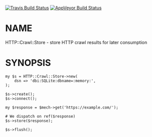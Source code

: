 
[![Travis Build Status](https://travis-ci.org/Corion/HTTP-Crawl-Store.svg?branch=master)](https://travis-ci.org/Corion/HTTP-Crawl-Store)
[![AppVeyor Build Status](https://ci.appveyor.com/api/projects/status/github/Corion/HTTP-Crawl-Store?branch=master&svg=true)](https://ci.appveyor.com/project/Corion/HTTP-Crawl-Store)

# NAME

HTTP::Crawl::Store - store HTTP crawl results for later consumption

# SYNOPSIS

    my $s = HTTP::Crawl::Store->new(
        dsn => 'dbi:SQLite:dbname=:memory:',
    );

    $s->create();
    $s->connect();
    
    my $response = $mech->get('https://example.com/');

    # We dispatch on ref($response)
    $s->store($response);

    $s->flush();
